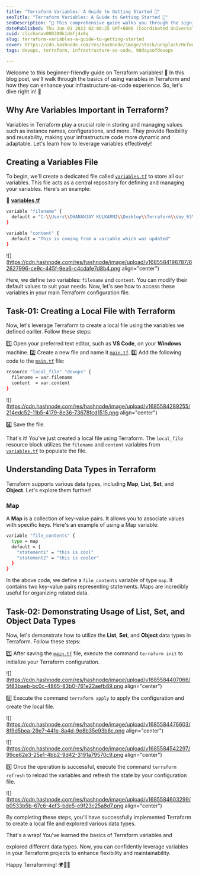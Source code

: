 ```yaml
---
title: "Terraform Variables: A Guide to Getting Started 🚀"
seoTitle: "Terraform Variables: A Guide to Getting Started 🚀"
seoDescription: "🎯 This comprehensive guide walks you through the significance of variables, easy steps to create them, and a deep dive into different data types. 🌟"
datePublished: Thu Jun 01 2023 02:00:25 GMT+0000 (Coordinated Universal Time)
cuid: clichonav000309k1dmfj4x9q
slug: terraform-variables-a-guide-to-getting-started
cover: https://cdn.hashnode.com/res/hashnode/image/stock/unsplash/Hcfwew744z4/upload/704659072b72ff3df4d9f21bc611d837.jpeg
tags: devops, terraform, infrastructure-as-code, 90daysofdevops

---
```


Welcome to this beginner-friendly guide on Terraform variables! 🎉 In this blog post, we'll walk through the basics of using variables in Terraform and how they can enhance your infrastructure-as-code experience. So, let's dive right in! 💪

## Why Are Variables Important in Terraform?

Variables in Terraform play a crucial role in storing and managing values such as instance names, configurations, and more. They provide flexibility and reusability, making your infrastructure code more dynamic and adaptable. Let's learn how to leverage variables effectively!

## Creating a Variables File

To begin, we'll create a dedicated file called [`variables.tf`](http://variables.tf) to store all our variables. This file acts as a central repository for defining and managing your variables. Here's an example:

📄 [**variables.tf**](http://variables.tf)

```bash
variable "filename" {
  default = "C:\\Users\\DHANANJAY KULKARNI\\Desktop\\Terraform\\day_63\\demo-var.txt"
}

variable "content" {
  default = "This is coming from a variable which was updated"
}
```

![](https://cdn.hashnode.com/res/hashnode/image/upload/v1685584196787/62627996-ce9c-445f-9ea6-c4cdafe7d8b4.png align="center")

Here, we define two variables: `filename` and `content`. You can modify their default values to suit your needs. Now, let's see how to access these variables in your main Terraform configuration file.

## Task-01: Creating a Local File with Terraform

Now, let's leverage Terraform to create a local file using the variables we defined earlier. Follow these steps:

1️⃣ Open your preferred text editor, such as **VS Code**, on your **Windows** machine. 2️⃣ Create a new file and name it [`main.tf`](http://main.tf). 3️⃣ Add the following code to the [`main.tf`](http://main.tf) file:

```bash
resource "local_file" "devops" {
  filename = var.filename
  content  = var.content
}
```

![](https://cdn.hashnode.com/res/hashnode/image/upload/v1685584289255/214edc52-11b5-4179-8e36-73678fcd1515.png align="center")

4️⃣ Save the file.

That's it! You've just created a local file using Terraform. The `local_file` resource block utilizes the `filename` and `content` variables from [`variables.tf`](http://variables.tf) to populate the file.

## Understanding Data Types in Terraform

Terraform supports various data types, including **Map**, **List**, **Set**, and **Object**. Let's explore them further!

### Map

A **Map** is a collection of key-value pairs. It allows you to associate values with specific keys. Here's an example of using a Map variable:

```bash
variable "file_contents" {
  type = map
  default = {
    "statement1" = "this is cool"
    "statement2" = "this is cooler"
  }
}
```

In the above code, we define a `file_contents` variable of type `map`. It contains two key-value pairs representing statements. Maps are incredibly useful for organizing related data.

## Task-02: Demonstrating Usage of List, Set, and Object Data Types

Now, let's demonstrate how to utilize the **List**, **Set**, and **Object** data types in Terraform. Follow these steps:

1️⃣ After saving the [`main.tf`](http://main.tf) file, execute the command `terraform init` to initialize your Terraform configuration.

![](https://cdn.hashnode.com/res/hashnode/image/upload/v1685584407066/5f83baeb-bc0c-4865-83b0-761e22aefb89.png align="center")

2️⃣ Execute the command `terraform apply` to apply the configuration and create the local file.

![](https://cdn.hashnode.com/res/hashnode/image/upload/v1685584476603/8f9d5bea-29e7-441e-8a4d-9e8b35e93b6c.png align="center")

![](https://cdn.hashnode.com/res/hashnode/image/upload/v1685584542297/99ce62e3-25e1-4bb2-9d42-3191a79570c9.png align="center")

3️⃣ Once the operation is successful, execute the command `terraform refresh` to reload the variables and refresh the state by your configuration file.

![](https://cdn.hashnode.com/res/hashnode/image/upload/v1685584603299/b0533b5b-67c6-4ef3-bde5-e9f23c25a8d7.png align="center")

By completing these steps, you'll have successfully implemented Terraform to create a local file and explored various data types.

That's a wrap! You've learned the basics of Terraform variables and

explored different data types. Now, you can confidently leverage variables in your Terraform projects to enhance flexibility and maintainability.

Happy Terraforming! 🌍🚀🔧